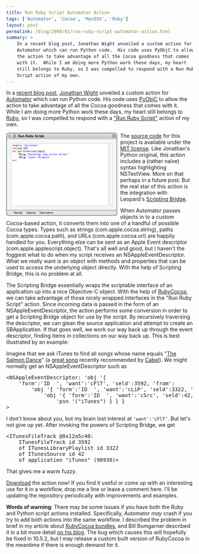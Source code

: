 ```yaml
---
title: Run Ruby Script Automator Action
tags: ['Automator', 'Cocoa', 'MacOSX', 'Ruby']
layout: post
permalink: /blog/2008/01/run-ruby-script-automator-action.html
summary: >
    In a recent blog post, Jonathan Wight unveiled a custom action for
    Automator which can run Python code.  His code uses PyObjC to allow
    the action to take advantage of all the Cocoa goodness that comes
    with it.  While I am doing more Python work these days, my heart
    still belongs to Ruby, so I was compelled to respond with a Run Ruby
    Script action of my own.
---
```


In a [recent blog post][RunPythonScript], [Jonathan Wight][schwa] unveiled a custom action for [Automator][Automator] which can run Python code.  His code uses [PyObjC][PyObjC] to allow the action to take advantage of all the Cocoa goodness that comes with it.  While I am doing more Python work these days, my heart still belongs to [Ruby][Ruby], so I was compelled to respond with a ["Run Ruby Script"][release] action of my own.

<img src="/images/RunRubyScript.png" alt="RunRubyScript.png" border="0" width="300px" align="left" style="margin-right: 8px"/>

The [source code][RunRubyScriptGIT] for this project is available under the [MIT license][MIT].  Like Jonathan's Python original, this action includes a (rather naïve) syntax highlighting NSTextView.  More on that perhaps in a future post.  But the real star of this action is the integration with Leopard's [Scripting Bridge][SB].

When Automator passes objects in to a custom Cocoa-based action, it converts them into one of a handful of possible Cocoa types.  Types such as strings (com.apple.cocoa.string), paths (com.apple.cocoa.path), and URLs (com.apple.cocoa.url) are happily handled for you.  Everything else can be sent as an Apple Event descriptor (com.apple.applescript.object).  That's all well and good, but I haven't the foggiest what to do when my script receives an NSAppleEventDescriptor.  What we really want is an object with methods and properties that can be used to access the underlying object directly.  With the help of Scripting Bridge, this is no problem at all.

The Scripting Bridge essentially wraps the scriptable interface of an application up into a nice Objective-C object.  With the help of [RubyCocoa][RubyCocoa], we can take advantage of those nicely wrapped interfaces in the "Run Ruby Script" action.  Since incoming data is passed in the form of an NSAppleEventDescriptor, the action performs some conversion in order to get a Scripting Bridge object for use by the script.  By recursively traversing the descriptor, we can glean the source application and attempt to create an SBApplication.  If that goes well, we work our way back up through the event descriptor, finding items in collections on our way back up.  This is best illustrated by an example:

Imagine that we ask iTunes to find all songs whose name equals "[The Salmon Dance][salmon]" (a [great song][salmon] recently recommended by [Cabel][Cabel]).  We might normally get an NSAppleEventDescriptor such as

<pre>
&lt;NSAppleEventDescriptor: 'obj '{ 
    'form':'ID  ', 'want':'cFlT', 'seld':3592, 'from':
        'obj '{ 'form':'ID  ', 'want':'cLiP', 'seld':3322, 'from':
            'obj '{ 'form':'ID  ', 'want':'cSrc', 'seld':42, 'from':
                'psn '("iTunes") } } }
&gt;
</pre>

I don't know about you, but my brain lost interest at `'want':'cFlT'`.  But let's not give up yet.  After invoking the powers of Scripting Bridge, we get

<pre>
&lt;ITunesFileTrack @0x12a5c40: 
    ITunesFileTrack id 3592 
    of ITunesLibraryPlaylist id 3322 
    of ITunesSource id 42 
    of application "iTunes" (98938)&gt;
</pre>

That gives me a warm fuzzy.

[Download][release] the action now!  If you find it useful or come up with an interesting use for it in a workflow, drop me a line or leave a comment here.  I'll be updating the repository periodically with improvements and examples.

**Words of warning**: There may be some issues if you have both the Ruby and Python script actions installed.  Specifically, Automator *may* crash if you try to add both actions into the same workflow.  I described the problem in brief in my article about [RubyCocoa bundles][RCBundle], and Bill Bumgarner described it in a bit more detail [on his blog][bbum].  The bug which causes this will hopefully be fixed in 10.5.2, but I may release a custom built version of RubyCocoa in the meantime if there is enough demand for it.

[release]: http://cloud.github.com/downloads/threeve/RunRubyScriptAction/Run_Ruby_Script-1.0.zip
[RCBundle]: http://threeve.org/blog/2007/12/loadable-bundles-using-rubycocoa.html
[bbum]: http://www.friday.com/bbum/2007/11/25/can-ruby-python-an-objective-c-co-exist-in-a-single-application/
[SB]: http://developer.apple.com/documentation/Cocoa/Conceptual/ScriptingBridgeConcepts/Introduction/chapter_1_section_1.html
[MIT]: http://www.opensource.org/licenses/mit-license.php
[RunRubyScriptGIT]: http://github.com/threeve/RunRubyScriptAction
[Ruby]: http://www.ruby-lang.org/
[RubyCocoa]: http://rubycocoa.sourceforge.net/
[Automator]: http://www.apple.com/macosx/features/300.html#automator
[RunPythonScript]: http://toxicsoftware.com/run-python-script/
[schwa]: http://toxicsoftware.com/
[PyObjC]: http://pyobjc.sourceforge.net/
[Cabel]: http://cabel.name
[salmon]: http://phobos.apple.com/WebObjects/MZStore.woa/wa/viewAlbum?playlistId=257638042&s=143441&i=257638202
